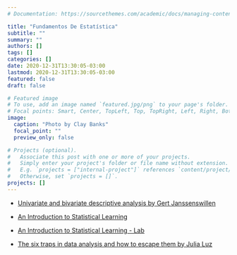 ```yaml
---
# Documentation: https://sourcethemes.com/academic/docs/managing-content/

title: "Fundamentos De Estatística"
subtitle: ""
summary: ""
authors: []
tags: []
categories: []
date: 2020-12-31T13:30:05-03:00
lastmod: 2020-12-31T13:30:05-03:00
featured: false
draft: false

# Featured image
# To use, add an image named `featured.jpg/png` to your page's folder.
# Focal points: Smart, Center, TopLeft, Top, TopRight, Left, Right, BottomLeft, Bottom, BottomRight.
image:
  caption: "Photo by Clay Banks"
  focal_point: ""
  preview_only: false

# Projects (optional).
#   Associate this post with one or more of your projects.
#   Simply enter your project's folder or file name without extension.
#   E.g. `projects = ["internal-project"]` references `content/project/deep-learning/index.md`.
#   Otherwise, set `projects = []`.
projects: []
---
```



- [Univariate and bivariate descriptive analysis by Gert Janssenswillen](https://beta.rstudioconnect.com/content/3350/dplyr_tutorial.html)

- [An Introduction to Statistical Learning](https://statlearning.com/)

- [An Introduction to Statistical Learning - Lab](https://statlearning.com/code.html)

- [The six traps in data analysis and how to escape them by Julia Luz](https://towardsdatascience.com/the-six-traps-in-data-analysis-and-how-to-escape-them-ea9d2e3bad46)

